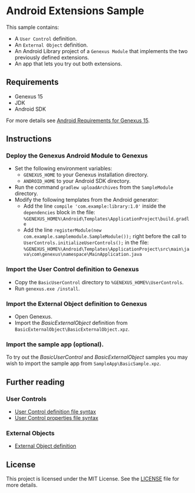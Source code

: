 # Android Extensions Sample
This sample contains:
- A `User Control` definition.
- An `External Object` definition.
- An Android Library project of a `Genexus Module` that implements the two previously defined extensions.
- An app that lets you try out both extensions.

## Requirements
- Genexus 15
- JDK
- Android SDK

For more details see [Android Requirements for Genexus 15](http://wiki.genexus.com/commwiki/servlet/wiki?14449).

## Instructions

### Deploy the Genexus Android Module to Genexus
- Set the following environment variables:
    - `GENEXUS_HOME` to your Genexus installation directory.
    - `ANDROID_HOME` to your Android SDK directory. 
- Run the command `gradlew uploadArchives` from the `SampleModule` directory.
- Modify the following templates from the Android generator:
    - Add the line `compile 'com.example:library:1.0'` inside the `dependencies` block in the file:  `%GENEXUS_HOME%\Android\Templates\ApplicationProject\build.gradle`
    - Add the line `registerModule(new com.example.samplemodule.SampleModule());` right before the call to `UserControls.initializeUserControls();` in the file:  `%GENEXUS_HOME%\Android\Templates\ApplicationProject\src\main\java\com\genexus\namespace\MainApplication.java`

### Import the User Control definition to Genexus
- Copy the `BasicUserControl` directory to `%GENEXUS_HOME%\UserControls`.
- Run `genexus.exe /install`.

### Import the External Object definition to Genexus
- Open Genexus.
- Import the _BasicExternalObject_ definition from `BasicExternalObject\BasicExternalObject.xpz`.

### Import the sample app (optional).
To try out the _BasicUserControl_ and _BasicExternalObject_ samples you may wish to import the sample app from `SampleApp\BasicSample.xpz`.

## Further reading

### User Controls
- [User Control definition file syntax](http://wiki.genexus.com/commwiki/servlet/wiki?13309)
- [User Control properties file syntax](http://wiki.genexus.com/commwiki/servlet/wiki?27179)

### External Objects
- [External Object definition](http://wiki.genexus.com/commwiki/servlet/wiki?6148)

## License
This project is licensed under the MIT License. See the [LICENSE](LICENSE.txt) file for more details.
